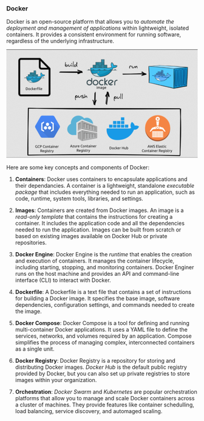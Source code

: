 ### Docker

Docker is an open-source platform that allows you to *automate the deployment and management of applications* within lightweight, isolated containers. It provides a consistent environment for running software, regardless of the underlying infrastructure.

![Docker](img/docker2.png)

Here are some key concepts and components of Docker:

1. **Containers**: Docker uses containers to encapsulate applications and their dependancies. A container is a lightweight, standalone *executable package* that includes everything needed to run an application, such as code, runtime, system tools, libraries, and settings.

2. **Images**: Containers are created from Docker images. An image is a *read-only template* that contains the instructions for creating a container. It includes the application code and all the dependencies needed to run the application. Images can be built from scratch or based on existing images available on Docker Hub or private repositories.

3. **Docker Engine**: Docker Engine is the *runtime* that enables the creation and execution of containers. It manages the container lifecycle, including starting, stopping, and monitoring containers. Docker Enginer runs on the host machine and provides an API and command-line interface (CLI) to interact with Docker.
 
4. **Dockerfile**: A Dockerfile is a text file that contains a set of instructions for building a Docker image. It specifies the base image, software dependencies, configuration settings, and commands needed to create the image.

5. **Docker Compose**: Docker Compose is a tool for defining and running multi-container Docker applications. It uses a YAML file to define the services, networks, and volumes required by an application. Compose simplifies the process of managing complex, interconnected containers as a single unit.

6. **Docker Registry**: Docker Registry is a repository for storing and distributing Docker images. *Docker Hub* is the default public registry provided by Docker, but you can also set up private registries to store images within your organization.

7. **Orchestration**: *Docker Swarm* and *Kubernetes* are popular orchestration platforms that allow you to manage and scale Docker containers across a cluster of machines. They provide features like container schedulling, load balancing, service discovery, and automaged scaling.
